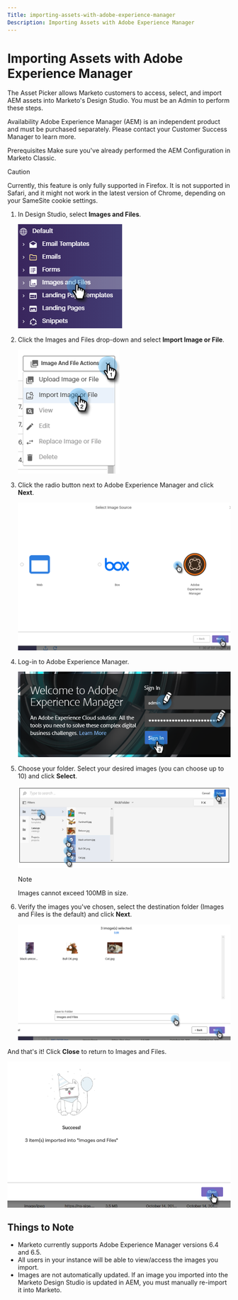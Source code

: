 ```yaml
---
Title: importing-assets-with-adobe-experience-manager
Description: Importing Assets with Adobe Experience Manager
---
```


# Importing Assets with Adobe Experience Manager

The Asset Picker allows Marketo customers to access, select, and import AEM assets into Marketo's Design Studio. You must be an Admin to perform these steps.

Availability
Adobe Experience Manager (AEM) is an independent product and must be purchased separately. Please contact your Customer Success Manager to learn more.

Prerequisites
Make sure you've already performed the AEM Configuration in Marketo Classic.

   >[!CAUTION]
   >
   >Currently, this feature is only fully supported in Firefox. It is not supported in Safari, and it might not work in the latest version of Chrome, depending on your SameSite cookie settings.

1. In Design Studio, select **Images and Files**.

   ![Image One](/help/sky/assets/design-studio/importing-assets-with-adobe-experience-manager/importing-assets-with-adobe-experience-manager-1.png)

1. Click the Images and Files drop-down and select **Import Image or File**.

   ![Image Two](/help/sky/assets/design-studio/importing-assets-with-adobe-experience-manager/importing-assets-with-adobe-experience-manager-2.png)

1. Click the radio button next to Adobe Experience Manager and click **Next**.

   ![Image Three](/help/sky/assets/design-studio/importing-assets-with-adobe-experience-manager/importing-assets-with-adobe-experience-manager-3.png)

1. Log-in to Adobe Experience Manager.

   ![Image Four](/help/sky/assets/design-studio/importing-assets-with-adobe-experience-manager/importing-assets-with-adobe-experience-manager-4.png)

1. Choose your folder. Select your desired images (you can choose up to 10) and click **Select**.

   ![Image Five](/help/sky/assets/design-studio/importing-assets-with-adobe-experience-manager/importing-assets-with-adobe-experience-manager-5.png)

   >[!NOTE]
   >
   >Images cannot exceed 100MB in size.

1. Verify the images you've chosen, select the destination folder (Images and Files is the default) and click **Next**.

   ![Image Six](/help/sky/assets/design-studio/importing-assets-with-adobe-experience-manager/importing-assets-with-adobe-experience-manager-6.png)

And that's it! Click **Close** to return to Images and Files.

   ![Image Seven](/help/sky/assets/design-studio/importing-assets-with-adobe-experience-manager/importing-assets-with-adobe-experience-manager-7.png)

## Things to Note

* Marketo currently supports Adobe Experience Manager versions 6.4 and 6.5.
* All users in your instance will be able to view/access the images you import.
* Images are not automatically updated. If an image you imported into the Marketo Design Studio is updated in AEM, you must manually re-import it into Marketo.

